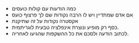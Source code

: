 - כמה הודעות עם קולות כועסים
- אם אדם שמתדיין ויש לו הרבה נקודות שם לך פרצוף כועס 
- אקסטרה נקודות על זה שתיקנת 
- כסף רק מופיע ונוצרת אינפלציה טבעית לוגריתמית. 
- לכתוב הודעה ולסכם את כל ההשקפות שהגיעו לאחריה. 
